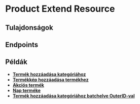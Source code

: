# Product Extend Resource

## Tulajdonságok

<ResourceProperties :resource="'product_extend'" :lang="'hu'"/>

## Endpoints

[//]: <> (GET ENDPOINT)
<ResourceEndpoint :resource="'product_extend'" :endpoint="'get'" :lang="'hu'">

<template v-slot:responseJSON>

<<< @/docs/fixtures/api/product_extend/response/json/get_id.json

</template>

<template v-slot:responseXML>

<<< @/docs/fixtures/api/product_extend/response/xml/get_id.xml

</template>

</ResourceEndpoint>

[//]: <> (GETCOLLECTION ENDPOINT)
<ResourceEndpoint :resource="'product_extend'" :endpoint="'getCollection'" :lang="'hu'">

<template v-slot:responseJSON>

<<< @/docs/fixtures/api/product_extend/response/json/get_page.json

</template>

<template v-slot:responseXML>

<<< @/docs/fixtures/api/product_extend/response/xml/get_page.xml

</template>

</ResourceEndpoint>

[//]: <> (POST ENDPOINT)
<ResourceEndpoint :resource="'product_extend'" :endpoint="'post'" :lang="'hu'">

<template v-slot:request>

<<< @/docs/fixtures/api/product_extend/request/post.json

</template>

<template v-slot:responseJSON>

<<< @/docs/fixtures/api/product_extend/response/json/get_id.json

</template>

<template v-slot:responseXML>

<<< @/docs/fixtures/api/product_extend/response/xml/get_id.xml

</template>

</ResourceEndpoint>

[//]: <> (PUT ENDPOINT)
<ResourceEndpoint :resource="'product_extend'" :endpoint="'put'" :lang="'hu'">

<template v-slot:request>

<<< @/docs/fixtures/api/product_extend/request/put.json

</template>

<template v-slot:responseJSON>

<<< @/docs/fixtures/api/product_extend/response/json/get_id.json

</template>

<template v-slot:responseXML>

<<< @/docs/fixtures/api/product_extend/response/xml/get_id.xml

</template>

</ResourceEndpoint>

[//]: <> (DELETE ENDPOINT)
<ResourceEndpoint :resource="'product_extend'" :endpoint="'delete'" :lang="'hu'"/>

## Példák

- [**Termék hozzáadása kategóriához**](../development/api-examples/04_attach_product_to_category.md)
- [**Termékkép hozzáadása termékhez**](../development/api-examples/05_attach_uploaded_image_to_product.md)
- [**Akciós termék**](../development/api-examples/01_0_product_special.md)
- [**Nap terméke**](../development/api-examples/01_1_product_special_product_of_day.md)
- [**Termék hozzáadása kategóriához batchelve OuterID-val**](../development/api/04_batch.md#termék-hozzáadása-kategóriához-outer-id-segítségével)

